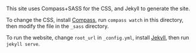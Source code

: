 This site uses Compass+SASS for the CSS, and Jekyll to generate the site.

To change the CSS, install [Compass](http://compass-style.org/install/), run `compass watch` in this directory, then modify the file in the `_sass` directory.

To run the website, change `root_url` in `_config.yml`, install [Jekyll](http://jekyllrb.com/), then run `jekyll serve`.

